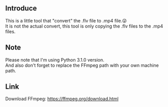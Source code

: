 ## Introduce
This is a little tool that "convert" the .flv file to .mp4 file.😜  
It is not the actual convert, this tool is only copying the .flv files to the .mp4 files.

## Note
Please note that I'm using Python 3.1.0 version.  
And also don't forget to replace the FFmpeg path with your own machine path.

## Link
Download FFmpeg: https://ffmpeg.org/download.html
